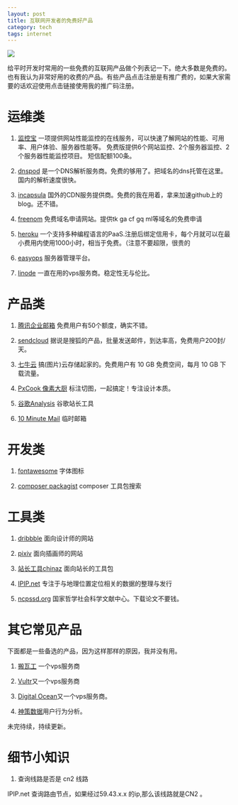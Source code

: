 ```yaml
---
layout: post
title: 互联网开发者的免费好产品
category: tech
tags: internet
---
```


![](https://cdn.kelu.org/blog/tags/internet.jpg)

给平时开发时常用的一些免费的互联网产品做个列表记一下。绝大多数是免费的。也有我认为非常好用的收费的产品。有些产品点击注册是有推广费的，如果大家需要的话欢迎使用点击链接使用我的推广码注册。

# 运维类

1. [监控宝][1] 一项提供网站性能监控的在线服务，可以快速了解网站的性能、可用率、用户体验、服务器性能等。
    免费版提供6个网站监控、2个服务器监控、2个服务器性能监控项目。 短信配额100条。

1. [dnspod][2] 是一个DNS解析服务商。免费的够用了。把域名的dns托管在这里。国内的解析速度很快。

1. [incapsula][3]   国外的CDN服务提供商。免费的我在用着，拿来加速github上的blog。还不错。
    
1. [freenom][4] 免费域名申请网站。提供tk ga cf gq ml等域名的免费申请
    
1. [heroku][10] 一个支持多种编程语言的PaaS.注册后绑定信用卡，每个月就可以在最小费用内使用1000小时，相当于免费。（注意不要超限，很贵的
    
1. [easyops][18] 服务器管理平台。
    
1. [linode][12] 一直在用的vps服务商。稳定性无与伦比。
    
# 产品类
    
1. [腾讯企业邮箱][6] 免费用户有50个额度，确实不错。

1. [sendcloud][7] 据说是搜狐的产品，批量发送邮件，到达率高，免费用户200封/天。

1. [七牛云][8] 搞(图片)云存储起家的。免费用户有 10 GB 免费空间，每月 10 GB 下载流量。

1. [PxCook 像素大厨](http://www.fancynode.com.cn/pxcook)   标注切图，一起搞定！专注设计本质。 

1. [谷歌Analysis][13] 谷歌站长工具

1. [10 Minute Mail](http://10minutemail.com) 临时邮箱
    
# 开发类
    
1. [fontawesome][15] 字体图标
    
1. [composer packagist][16] composer 工具包搜索
    
# 工具类

1. [dribbble][14]    面向设计师的网站
    
1. [pixiv][17]    面向插画师的网站

1. [站长工具chinaz](http://ping.chinaz.com/)    面向站长的工具包

1. [IPIP.net](http://www.ipip.net/traceroute.php)    专注于与地理位置定位相关的数据的整理与发行

1. [ncpssd.org][19] 国家哲学社会科学文献中心。下载论文不要钱。
    
# 其它常见产品

下面都是一些备选的产品，因为这样那样的原因，我并没有用。

1. [搬瓦工][5] 一个vps服务商
    
1. [Vultr][9]又一个vps服务商
    
1. [Digital Ocean][11]又一个vps服务商。

1. [神策数据][14]用户行为分析。
    
未完待续，持续更新。    


# 细节小知识


1.  查询线路是否是 cn2 线路

IPIP.net 查询路由节点，如果经过59.43.x.x 的ip,那么该线路就是CN2 。


[1]: http://www.jiankongbao.com/
[2]: https://www.dnspod.cn
[3]: https://www.incapsula.com
[4]: https://my.freenom.com/
[5]: https://bwh1.net/index.php
[6]: http://exmail.qq.com
[7]: https://sendcloud.sohu.com/
[8]: https://portal.qiniu.com/signup?code=3lda4aziv52du
[9]: http://www.vultr.com/?ref=7137224
[10]: https://www.heroku.com/
[11]: https://m.do.co/c/f595b7f62cc7
[12]: https://www.linode.com/?r=aa8f5ea473a428437f11ee091d9eae6231752707
[13]: https://analytics.google.com
[14]: https://dribbble.com/
[15]: http://fontawesome.io
[16]: https://packagist.org
[17]: http://www.pixiv.net
[18]: https://www.easyops.cn
[19]: http://ncpssd.org 
